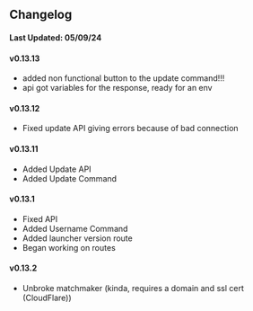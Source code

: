 ## Changelog
#### Last Updated: 05/09/24

#### v0.13.13
- added non functional button to the update command!!!
- api got variables for the response, ready for an env

#### v0.13.12
- Fixed update API giving errors because of bad connection

#### v0.13.11
- Added Update API
- Added Update Command

#### v0.13.1
- Fixed API
- Added Username Command
- Added launcher version route
- Began working on routes

#### v0.13.2

- Unbroke matchmaker (kinda, requires a domain and ssl cert (CloudFlare))

